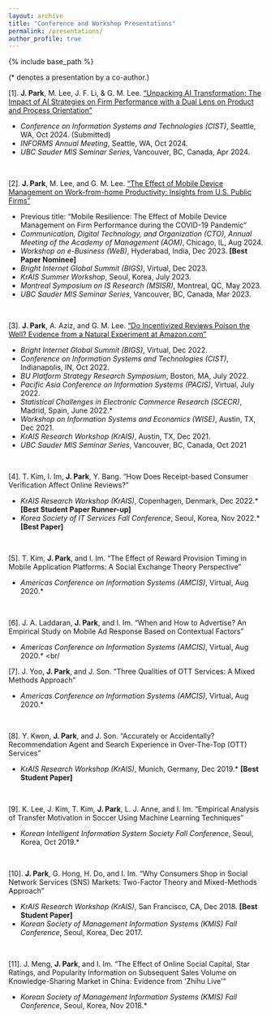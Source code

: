 ```yaml
---
layout: archive
title: "Conference and Workshop Presentations"
permalink: /presentations/
author_profile: true
---
```

 
{% include base_path %}

(\* denotes a presentation by a co-author.)

[1].	**J. Park**, M. Lee, J. F. Li, & G. M. Lee. <a href="https://jaecheol-park.github.io/workingpapers/AIOrientation">“Unpacking AI Transformation: The Impact of AI Strategies on Firm Performance with a Dual Lens on Product and Process Orientation”</a> 
  *	_Conference on Information Systems and Technologies (CIST)_, Seattle, WA, Oct 2024. (Submitted)
  *	_INFORMS Annual Meeting_, Seattle, WA, Oct 2024.
  *	_UBC Sauder MIS Seminar Series_, Vancouver, BC, Canada, Apr 2024.  
<br/>

[2].	**J. Park**, M. Lee, and G. M. Lee. <a href="https://jaecheol-park.github.io/workingpapers/MDM">“The Effect of Mobile Device Management on Work-from-home Productivity: Insights from U.S. Public Firms”</a>
  *	Previous title: “Mobile Resilience: The Effect of Mobile Device Management on Firm Performance during the COVID-19 Pandemic”
  *	_Communication, Digital Technology, and Organization (CTO), Annual Meeting of the Academy of Management (AOM)_, Chicago, IL, Aug 2024.  
  *	_Workshop on e-Business (WeB)_, Hyderabad, India, Dec 2023. **[Best Paper Nominee]**
  *	_Bright Internet Global Summit (BIGS)_, Virtual, Dec 2023.
  *	_KrAIS Summer Workshop_, Seoul, Korea, July 2023.
  *	_Montreal Symposium on IS Research (MSISR)_, Montreal, QC, May 2023.
  *	_UBC Sauder MIS Seminar Series_, Vancouver, BC, Canada, Mar 2023.
<br/>

[3].	**J. Park**, A. Aziz, and G. M. Lee. <a href="https://jaecheol-park.github.io/workingpapers/IncentivizedReviews">“Do Incentivized Reviews Poison the Well? Evidence from a Natural Experiment at Amazon.com”</a>   
  *	_Bright Internet Global Summit (BIGS)_, Virtual, Dec 2022.
  *	_Conference on Information Systems and Technologies (CIST)_, Indianapolis, IN, Oct 2022.
  *	_BU Platform Strategy Research Symposium_, Boston, MA, July 2022.
  *	_Pacific Asia Conference on Information Systems (PACIS)_, Virtual, July 2022.
  *	_Statistical Challenges in Electronic Commerce Research (SCECR)_, Madrid, Spain, June 2022.*
  *	_Workshop on Information Systems and Economics (WISE)_, Austin, TX, Dec 2021.
  *	_KrAIS Research Workshop (KrAIS)_, Austin, TX, Dec 2021.
  *	_UBC Sauder MIS Seminar Series_, Vancouver, BC, Canada, Oct 2021
<br/>

[4].	T. Kim, I. Im, **J. Park**, Y. Bang. “How Does Receipt-based Consumer Verification Affect Online Reviews?” 
  *	_KrAIS Research Workshop (KrAIS)_, Copenhagen, Denmark, Dec 2022.* **[Best Student Paper Runner-up]**
  *	_Korea Society of IT Services Fall Conference_, Seoul, Korea, Nov 2022.* **[Best Paper]**
<br/>

[5].	T. Kim, **J. Park**, and I. Im. “The Effect of Reward Provision Timing in Mobile Application Platforms: A Social Exchange Theory Perspective” 
  *	_Americas Conference on Information Systems (AMCIS)_, Virtual, Aug 2020.* <a href="https://aisel.aisnet.org/amcis2020/adv_info_systems_research/adv_info_systems_research/9//"><i class="fas fa-fw fa-link"></i></a>
<br/>

[6].	J. A. Laddaran, **J. Park**, and I. Im. “When and How to Advertise? An Empirical Study on Mobile Ad Response Based on Contextual Factors” 
  *	_Americas Conference on Information Systems (AMCIS)_, Virtual, Aug 2020.* <a href="https://aisel.aisnet.org/amcis2020/adv_info_systems_research/adv_info_systems_research/11/"><i class="fas fa-fw fa-link"></i></a>
<br/

[7].	J. Yoo, **J. Park**, and J. Son. “Three Qualities of OTT Services: A Mixed Methods Approach” 
  *	_Americas Conference on Information Systems (AMCIS)_, Virtual, Aug 2020.* <a href="https://aisel.aisnet.org/amcis2020/adoption_diffusion_IT/adoption_diffusion_IT/16/"><i class="fas fa-fw fa-link"></i></a>
<br/>

[8].	Y. Kwon, **J. Park**, and J. Son. “Accurately or Accidentally? Recommendation Agent and Search Experience in Over-The-Top (OTT) Services” 
  *	_KrAIS Research Workshop (KrAIS)_, Munich, Germany, Dec 2019.* **[Best Student Paper]**
<br/>

[9].	K. Lee, J. Kim, T. Kim, **J. Park**, L. J. Anne, and I. Im. “Empirical Analysis of Transfer Motivation in Soccer Using Machine Learning Techniques”
  *	_Korean Intelligent Information System Society Fall Conference_, Seoul, Korea, Oct 2019.*
<br/>

[10].	**J. Park**, G. Hong, H. Do, and I. Im. “Why Consumers Shop in Social Network Services (SNS) Markets: Two-Factor Theory and Mixed-Methods Approach” 
  *	_KrAIS Research Workshop (KrAIS)_, San Francisco, CA, Dec 2018. **[Best Student Paper]**
  *	_Korean Society of Management Information Systems (KMIS) Fall Conference_, Seoul, Korea, Dec 2017.
<br/>

[11]. J. Meng, **J. Park**, and I. Im. “The Effect of Online Social Capital, Star Ratings, and Popularity Information on Subsequent Sales Volume on Knowledge-Sharing Market in China: Evidence from 'Zhihu Live'”
  *	_Korean Society of Management Information Systems (KMIS) Fall Conference_, Seoul, Korea, Nov 2018.*


